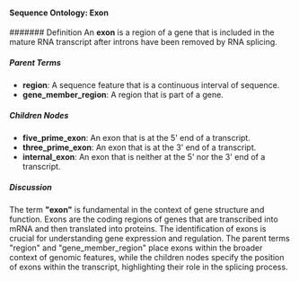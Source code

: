 
#### Sequence Ontology: Exon

####### Definition
An **exon** is a region of a gene that is included in the mature RNA transcript after introns have been removed by RNA splicing.

##### Parent Terms
- **region**: A sequence feature that is a continuous interval of sequence.
- **gene_member_region**: A region that is part of a gene.

##### Children Nodes
- **five_prime_exon**: An exon that is at the 5' end of a transcript.
- **three_prime_exon**: An exon that is at the 3' end of a transcript.
- **internal_exon**: An exon that is neither at the 5' nor the 3' end of a transcript.

##### Discussion
The term **"exon"** is fundamental in the context of gene structure and function. Exons are the coding regions of genes that are transcribed into mRNA and then translated into proteins. The identification of exons is crucial for understanding gene expression and regulation. The parent terms "region" and "gene_member_region" place exons within the broader context of genomic features, while the children nodes specify the position of exons within the transcript, highlighting their role in the splicing process.

